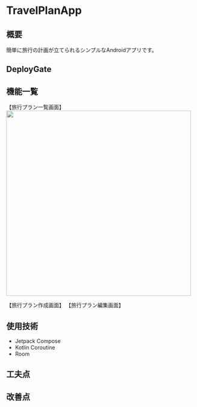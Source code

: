 # TravelPlanApp
## 概要
簡単に旅行の計画が立てられるシンプルなAndroidアプリです。

## DeployGate

## 機能一覧
【旅行プラン一覧画面】<img src="[画像のURL](https://github.com/KoheiTetsuka/TravelPlanApp/assets/58130056/061356d7-d60a-4c78-b61c-70ad639eb6e8)" width="490px">

【旅行プラン作成画面】
【旅行プラン編集画面】

## 使用技術
+ Jetpack Compose
+ Kotlin Coroutine
+ Room

## 工夫点

## 改善点
